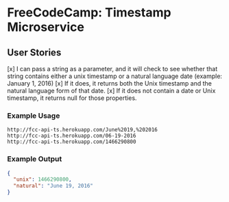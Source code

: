 # FreeCodeCamp: Timestamp Microservice

## User Stories

[x] I can pass a string as a parameter, and it will check to see whether that string contains either a unix timestamp or a natural language date (example: January 1, 2016)
[x] If it does, it returns both the Unix timestamp and the natural language form of that date.
[x] If it does not contain a date or Unix timestamp, it returns null for those properties.

### Example Usage

```
http://fcc-api-ts.herokuapp.com/June%2019,%202016
http://fcc-api-ts.herokuapp.com/06-19-2016
http://fcc-api-ts.herokuapp.com/1466290800
```

### Example Output

```json
{
  "unix": 1466290800,
  "natural": "June 19, 2016"
}
```